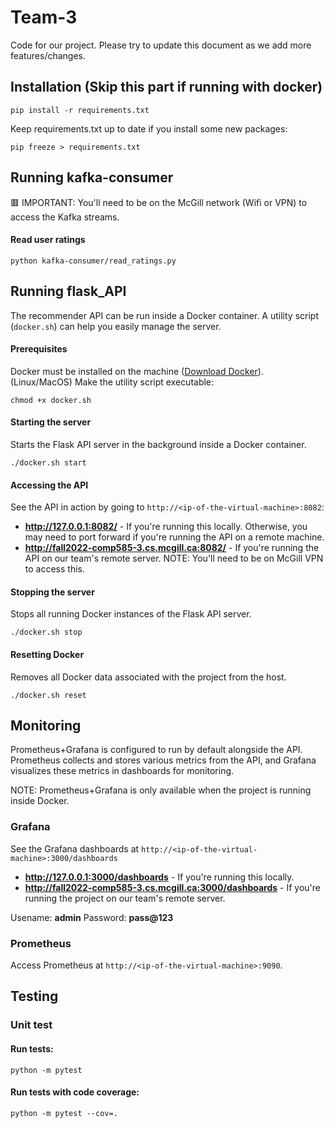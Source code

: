 # Team-3

Code for our project. Please try to update this document as we add more features/changes.

## Installation (Skip this part if running with docker)

```
pip install -r requirements.txt
```

Keep requirements.txt up to date if you install some new packages:

```
pip freeze > requirements.txt
```

## Running kafka-consumer

🟥 IMPORTANT: You'll need to be on the McGill network (Wifi or VPN) to access the Kafka streams.

#### Read user ratings

```
python kafka-consumer/read_ratings.py
```

## Running flask_API

The recommender API can be run inside a Docker container. A utility script (`docker.sh`) can help you easily manage the server.

#### Prerequisites

Docker must be installed on the machine ([Download Docker](https://docs.docker.com/get-docker/)).
(Linux/MacOS) Make the utility script executable:

```
chmod +x docker.sh
```

#### Starting the server

Starts the Flask API server in the background inside a Docker container.

```
./docker.sh start
```

#### Accessing the API

See the API in action by going to `http://<ip-of-the-virtual-machine>:8082`:

- **http://127.0.0.1:8082/** - If you're running this locally. Otherwise, you may need to port forward if you're running the API on a remote machine.
- **http://fall2022-comp585-3.cs.mcgill.ca:8082/** - If you're running the API on our team's remote server. NOTE: You'll need to be on McGill VPN to access this.

#### Stopping the server

Stops all running Docker instances of the Flask API server.

```
./docker.sh stop
```

#### Resetting Docker

Removes all Docker data associated with the project from the host.

```
./docker.sh reset
```

## Monitoring

Prometheus+Grafana is configured to run by default alongside the API. Prometheus collects and stores various metrics from the API, and Grafana visualizes these metrics in dashboards for monitoring.

NOTE: Prometheus+Grafana is only available when the project is running inside Docker.

### Grafana

See the Grafana dashboards at `http://<ip-of-the-virtual-machine>:3000/dashboards`

- **http://127.0.0.1:3000/dashboards** - If you're running this locally.
- **http://fall2022-comp585-3.cs.mcgill.ca:3000/dashboards** - If you're running the project on our team's remote server.

Usename: **admin** Password: **pass@123**

### Prometheus

Access Prometheus at `http://<ip-of-the-virtual-machine>:9090`.

## Testing

### Unit test

#### Run tests:

```
python -m pytest
```

#### Run tests with code coverage:

```
python -m pytest --cov=.
```
